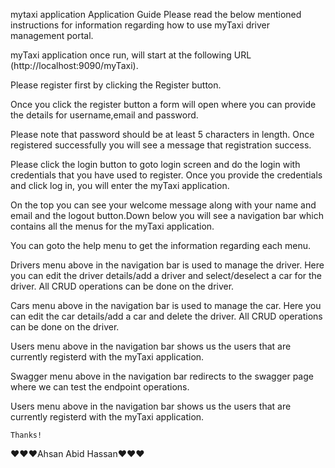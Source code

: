 mytaxi application
Application Guide
Please read the below mentioned instructions for information regarding how to use myTaxi driver management portal.

myTaxi application once run, will start at the following URL (http://localhost:9090/myTaxi).

Please register first by clicking the Register button.

Once you click the register button a form will open where you can provide the details for username,email and password.

Please note that password should be at least 5 characters in length. Once registered successfully you will see a message that registration success.

Please click the login button to goto login screen and do the login with credentials that you have used to register. Once you provide the credentials and click log in, you will enter the myTaxi application.

On the top you can see your welcome message along with your name and email and the logout button.Down below you will see a navigation bar which contains all the menus for the myTaxi application.

You can goto the help menu to get the information regarding each menu.

Drivers menu above in the navigation bar is used to manage the driver. Here you can edit the driver details/add a driver and select/deselect a car for the driver. All CRUD operations can be done on the driver.

Cars menu above in the navigation bar is used to manage the car. Here you can edit the car details/add a car and delete the driver. All CRUD operations can be done on the driver.

Users menu above in the navigation bar shows us the users that are currently registerd with the myTaxi application.

Swagger menu above in the navigation bar redirects to the swagger page where we can test the endpoint operations.

Users menu above in the navigation bar shows us the users that are currently registerd with the myTaxi application.

	Thanks!
❤️❤️❤️Ahsan Abid Hassan❤️❤️❤️
